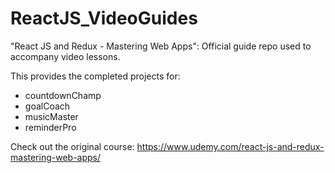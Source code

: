 # ReactJS_VideoGuides
"React JS and Redux - Mastering Web Apps": Official guide repo used to accompany video lessons.

This provides the completed projects for:
- countdownChamp
- goalCoach
- musicMaster
- reminderPro

Check out the original course: 
https://www.udemy.com/react-js-and-redux-mastering-web-apps/